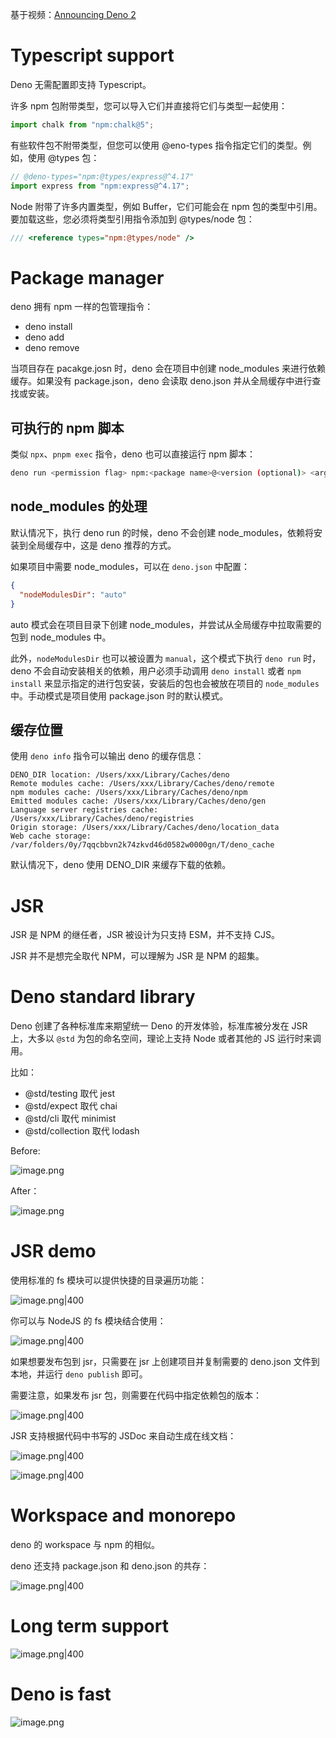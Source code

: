 基于视频：[Announcing Deno 2](https://www.youtube.com/watch?v=d35SlRgVxT8&t=626s)

# Typescript support

Deno 无需配置即支持 Typescript。

许多 npm 包附带类型，您可以导入它们并直接将它们与类型一起使用：

```ts
import chalk from "npm:chalk@5";
```

有些软件包不附带类型，但您可以使用 @eno-types 指令指定它们的类型。例如，使用 @types 包：

```ts
// @deno-types="npm:@types/express@^4.17"
import express from "npm:express@^4.17";
```

Node 附带了许多内置类型，例如 Buffer，它们可能会在 npm 包的类型中引用。要加载这些，您必须将类型引用指令添加到 @types/node 包：

```ts
/// <reference types="npm:@types/node" />
```

# Package manager

deno 拥有 npm 一样的包管理指令：

- deno install
- deno add
- deno remove

当项目存在 pacakge.josn 时，deno 会在项目中创建 node_modules 来进行依赖缓存。如果没有 package.json，deno 会读取 deno.json 并从全局缓存中进行查找或安装。

## 可执行的 npm 脚本

类似 `npx`、`pnpm exec` 指令，deno 也可以直接运行 npm 脚本：

```sh
deno run <permission flag> npm:<package name>@<version (optional)> <args>
```

## node_modules 的处理

默认情况下，执行 deno run 的时候，deno 不会创建 node_modules，依赖将安装到全局缓存中，这是 deno 推荐的方式。

如果项目中需要 node_modules，可以在 `deno.json` 中配置：

```json
{
  "nodeModulesDir": "auto"
}
```

auto 模式会在项目目录下创建 node_modules，并尝试从全局缓存中拉取需要的包到 node_modules 中。

此外，`nodeModulesDir` 也可以被设置为 `manual`，这个模式下执行 `deno run` 时，deno 不会自动安装相关的依赖，用户必须手动调用 `deno install` 或者 `npm install` 来显示指定的进行包安装，安装后的包也会被放在项目的 `node_modules` 中。手动模式是项目使用 package.json 时的默认模式。

## 缓存位置

使用 `deno info` 指令可以输出 deno 的缓存信息：

```
DENO_DIR location: /Users/xxx/Library/Caches/deno
Remote modules cache: /Users/xxx/Library/Caches/deno/remote
npm modules cache: /Users/xxx/Library/Caches/deno/npm
Emitted modules cache: /Users/xxx/Library/Caches/deno/gen
Language server registries cache: /Users/xxx/Library/Caches/deno/registries
Origin storage: /Users/xxx/Library/Caches/deno/location_data
Web cache storage: /var/folders/0y/7qqcbbvn2k74zkvd46d0582w0000gn/T/deno_cache
```

默认情况下，deno 使用 DENO_DIR  来缓存下载的依赖。

# JSR

JSR 是 NPM 的继任者，JSR 被设计为只支持 ESM，并不支持 CJS。

JSR 并不是想完全取代 NPM，可以理解为 JSR 是 NPM 的超集。

# Deno standard library

Deno 创建了各种标准库来期望统一 Deno 的开发体验，标准库被分发在 JSR 上，大多以 `@std` 为包的命名空间，理论上支持 Node 或者其他的 JS 运行时来调用。

比如：

- @std/testing 取代 jest
- @std/expect 取代 chai
- @std/cli 取代 minimist
- @std/collection 取代 lodash

Before:

![image.png](https://esunr-image-bed.oss-cn-beijing.aliyuncs.com/picgo/202412102142385.png)

After：

![image.png](https://esunr-image-bed.oss-cn-beijing.aliyuncs.com/picgo/202412102143455.png)

# JSR demo

使用标准的 fs 模块可以提供快捷的目录遍历功能：

![image.png|400](https://esunr-image-bed.oss-cn-beijing.aliyuncs.com/picgo/202412102146018.png)

你可以与 NodeJS 的 fs 模块结合使用：

![image.png|400](https://esunr-image-bed.oss-cn-beijing.aliyuncs.com/picgo/202412102147183.png)

如果想要发布包到 jsr，只需要在 jsr 上创建项目并复制需要的 deno.json 文件到本地，并运行 `deno publish` 即可。

需要注意，如果发布 jsr 包，则需要在代码中指定依赖包的版本：

![image.png|400](https://esunr-image-bed.oss-cn-beijing.aliyuncs.com/picgo/202412102152265.png)

JSR 支持根据代码中书写的 JSDoc 来自动生成在线文档：

![image.png|400](https://esunr-image-bed.oss-cn-beijing.aliyuncs.com/picgo/202412102153143.png)

![image.png|400](https://esunr-image-bed.oss-cn-beijing.aliyuncs.com/picgo/202412102154590.png)

# Workspace and monorepo

deno 的 workspace 与 npm 的相似。

deno 还支持 package.json 和 deno.json 的共存：

![image.png|400](https://esunr-image-bed.oss-cn-beijing.aliyuncs.com/picgo/202412102157314.png)

# Long term support

![image.png|400](https://esunr-image-bed.oss-cn-beijing.aliyuncs.com/picgo/202412102158584.png)

# Deno is fast

![image.png](https://esunr-image-bed.oss-cn-beijing.aliyuncs.com/picgo/202412102200369.png)


